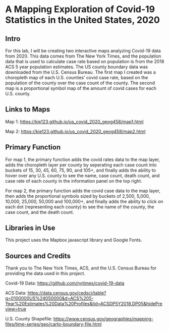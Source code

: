 # A Mapping Exploration of Covid-19 Statistics in the United States, 2020

## Intro

For this lab, I will be creating two interactive maps analyzing Covid-19 data from 2020. This data comes from The New York Times, and the population data that is used to calculate case rate based on population is from the 2018 ACS 5 year population estimates. The US county boundary data was downloaded from the U.S. Census Bureau. The first map I created was a choropleth map of each U.S. counties' covid case rate, based on the population of the county over the case count of the county. The second map is a proportional symbol map of the amount of covid cases for each U.S. county.

## Links to Maps

Map 1: https://kje123.github.io/us_covid_2020_geog458/map1.html

Map 2: https://kje123.github.io/us_covid_2020_geog458/map2.html

## Primary Function

For map 1, the primary function adds the covid rates data to the map layer, adds the choropleth layer per county by seperating each case count into buckets of 15, 30, 45, 60, 75, 90, and 105+, and finally adds the ability to hover over any U.S. county to see the name, case count, death count, and case rate of each county in the information panel on the top right.

For map 2, the primary function adds the covid case data to the map layer, then adds the proportional symbols sized by buckets of 2,500, 5,000, 10,000, 25,000, 50,000 and 100,000+, and finally adds the ability to click on each dot (representing each county) to see the name of the county, the case count, and the death count.

## Libraries in Use

This project uses the Mapbox javascript library and Google Fonts.

## Sources and Credits

Thank you to The New York Times, ACS, and the U.S. Census Bureau for providing the data used in this project.

Covid-19 Data: https://github.com/nytimes/covid-19-data

ACS Data: https://data.census.gov/cedsci/table?g=0100000US%24050000&d=ACS%205-Year%20Estimates%20Data%20Profiles&tid=ACSDP5Y2018.DP05&hidePreview=true

U.S. County Shapefile: https://www.census.gov/geographies/mapping-files/time-series/geo/carto-boundary-file.html
